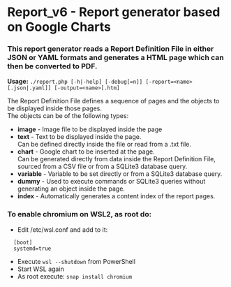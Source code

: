 # Report_v6 - Report generator based on Google Charts

### This report generator reads a Report Definition File in either JSON or YAML formats and generates a HTML page which can then be converted to PDF.<br>

__Usage:__ ```./report.php [-h|-help] [-debug[=n]] [-report=<name>[.json|.yaml]] [-output=<name>[.htm]```<br>

The Report Definition File defines a sequence of pages and the objects to be displayed inside those pages.<br>
The objects can be of the following types:<bt>
* __image__ - Image file to be displayed inside the page<br>
* __text__ - Text to be displayed inside the page.<br>
  Can be defined directly inside the file or read from a .txt file.<br>
* __chart__ - Google chart to be inserted at the page.<br>
  Can be generated directly from data inside the Report Definition File, sourced from a CSV file or from a SQLite3 database query.<br>
* __variable__ - Variable to be set directly or from a SQLite3 database query.<br>
* __dummy__ - Used to execute commands or SQLite3 queries without generating an object inside the page.<br>
* __index__ - Automatically generates a content index of the report pages.<br>

### To enable chromium on WSL2, as root do:<br>
* Edit /etc/wsl.conf and add to it:
```
  [boot]
  systemd=true
```
* Execute ```wsl --shutdown``` from PowerShell
* Start WSL again
* As root execute: ```snap install chromium```

